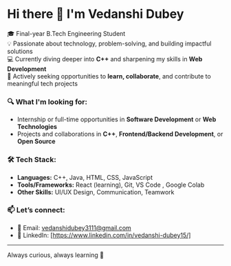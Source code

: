 # Hi there 👋 I'm Vedanshi Dubey

🎓 Final-year B.Tech Engineering Student  
💡 Passionate about technology, problem-solving, and building impactful solutions  
💻 Currently diving deeper into **C++** and sharpening my skills in **Web Development**  
🤝 Actively seeking opportunities to **learn, collaborate**, and contribute to meaningful tech projects  

### 🔍 What I'm looking for:
- Internship or full-time opportunities in **Software Development** or **Web Technologies**
- Projects and collaborations in **C++**, **Frontend/Backend Development**, or **Open Source**

### 🛠️ Tech Stack:
- **Languages:** C++, Java, HTML, CSS, JavaScript  
- **Tools/Frameworks:** React (learning), Git, VS Code  , Google Colab
- **Other Skills:** UI/UX Design, Communication, Teamwork  

### 📫 Let’s connect:
- 📧 Email: vedanshidubey3111@gmail.com  
- 💼 LinkedIn: [https://www.linkedin.com/in/vedanshi-dubey15/]  


---

Always curious, always learning 🌱  


